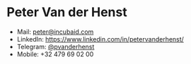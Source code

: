 # Peter Van der Henst

- Mail: [peter@incubaid.com](mailto:peter@incubaid.com)
- LinkedIn: https://www.linkedin.com/in/petervanderhenst/
- Telegram: [@pvanderhenst](https://t.me/pvanderhenst)
- Mobile: +32 479 69 02 00